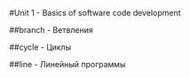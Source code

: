 #Unit 1 - Basics of software code development

##branch - Ветвления

##cycle - Циклы

##line - Линейный программы
